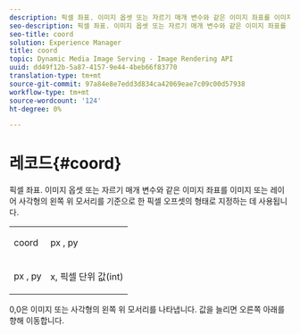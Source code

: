 ```yaml
---
description: 픽셀 좌표. 이미지 옵셋 또는 자르기 매개 변수와 같은 이미지 좌표를 이미지 또는 레이어 사각형의 왼쪽 위 모서리를 기준으로 한 픽셀 오프셋의 형태로 지정하는 데 사용됩니다.
seo-description: 픽셀 좌표. 이미지 옵셋 또는 자르기 매개 변수와 같은 이미지 좌표를 이미지 또는 레이어 사각형의 왼쪽 위 모서리를 기준으로 한 픽셀 오프셋의 형태로 지정하는 데 사용됩니다.
seo-title: coord
solution: Experience Manager
title: coord
topic: Dynamic Media Image Serving - Image Rendering API
uuid: dd49f12b-5a87-4157-9e44-4beb66f83770
translation-type: tm+mt
source-git-commit: 97a84e8e7edd3d834ca42069eae7c09c00d57938
workflow-type: tm+mt
source-wordcount: '124'
ht-degree: 0%

---
```



# 레코드{#coord}

픽셀 좌표. 이미지 옵셋 또는 자르기 매개 변수와 같은 이미지 좌표를 이미지 또는 레이어 사각형의 왼쪽 위 모서리를 기준으로 한 픽셀 오프셋의 형태로 지정하는 데 사용됩니다.

<table id="simpletable_A686120953124ACB8803CB9C877252AB"> 
 <tr class="strow"> 
  <td class="stentry"> <p><span class="codeph"> <span class="varname"> coord</span> </span> </p> </td> 
  <td class="stentry"> <p><span class="codeph"> <span class="varname"> px</span> </span>,  <span class="codeph"><span class="varname"> py</span></span> </p></td> 
 </tr> 
 <tr class="strow"> 
  <td class="stentry"> <p><span class="codeph"> <span class="varname"> px</span> </span>,  <span class="codeph"><span class="varname"> py</span></span> </p></td> 
  <td class="stentry"> <p><span class="varname"> x</span>,  <span class="varname"> </span> 픽셀 단위 값(int) </p></td> 
 </tr> 
</table>

0,0은 이미지 또는 사각형의 왼쪽 위 모서리를 나타냅니다. 값을 늘리면 오른쪽 아래를 향해 이동합니다.
